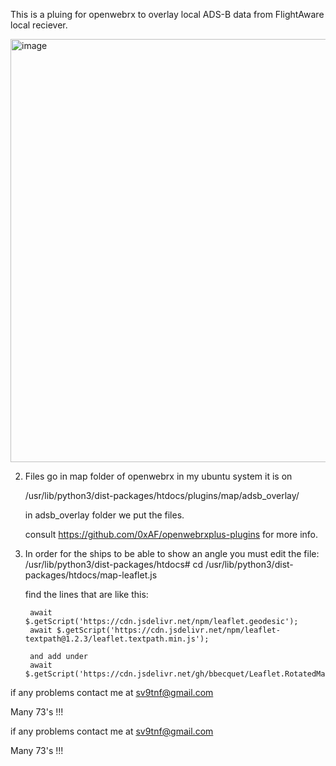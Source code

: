 This is a pluing for openwebrx to overlay local ADS-B data from FlightAware local reciever.


<img width="1439" height="677" alt="image" src="https://github.com/user-attachments/assets/409b6e32-b6c1-4066-a94c-cad182b9da13" />


2. Files go in map folder of openwebrx in my ubuntu system it is on

   /usr/lib/python3/dist-packages/htdocs/plugins/map/adsb_overlay/

   in adsb_overlay folder we put the files.


   consult https://github.com/0xAF/openwebrxplus-plugins for more info.

3. In order for the ships to be able to show an angle you must edit the file:
   /usr/lib/python3/dist-packages/htdocs# cd /usr/lib/python3/dist-packages/htdocs/map-leaflet.js


   find the lines that are like this:

        await $.getScript('https://cdn.jsdelivr.net/npm/leaflet.geodesic');
        await $.getScript('https://cdn.jsdelivr.net/npm/leaflet-textpath@1.2.3/leaflet.textpath.min.js');

        and add under
        await $.getScript('https://cdn.jsdelivr.net/gh/bbecquet/Leaflet.RotatedMarker/leaflet.rotatedMarker.js');


 if any problems contact me at sv9tnf@gmail.com

   Many 73's !!!


   
   if any problems contact me at sv9tnf@gmail.com

   Many 73's !!!
